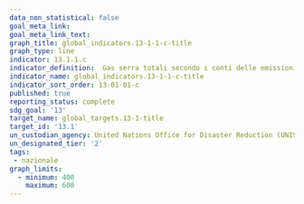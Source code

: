 ```yaml
---
data_non_statistical: false
goal_meta_link:
goal_meta_link_text:
graph_title: global_indicators.13-1-1-c-title
graph_type: line
indicator: 13.1.1.c
indicator_definition:  Gas serra totali secondo i conti delle emissioni atmosferiche (MTCO2eq) - Conti di tipo NAMEA (matrice di conti economici integrata con conti ambientali) (PSN:IST-02004)
indicator_name: global_indicators.13-1-1-c-title
indicator_sort_order: 13-01-01-c
published: true
reporting_status: complete
sdg_goal: '13'
target_name: global_targets.13-1-title
target_id: '13.1'
un_custodian_agency: United Nations Office for Disaster Reduction (UNISDR)
un_designated_tier: '2'
tags:
 - nazionale
graph_limits:
  - minimum: 400
    maximum: 600
---
```

